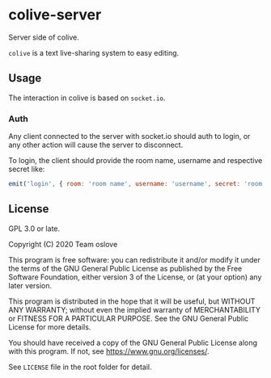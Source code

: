 # colive-server

Server side of colive.

`colive` is a text live-sharing system to easy editing.

## Usage

The interaction in colive is based on `socket.io`.

### Auth

Any client connected to the server with socket.io should auth to login,
or any other action will cause the server to disconnect.

To login, the client should provide the room name, username and respective secret like:

```js
emit('login', { room: 'room name', username: 'username', secret: 'room secret' });
```

## License

GPL 3.0 or late.

Copyright (C) 2020  Team oslove

This program is free software: you can redistribute it and/or modify
it under the terms of the GNU General Public License as published by
the Free Software Foundation, either version 3 of the License, or
(at your option) any later version.

This program is distributed in the hope that it will be useful,
but WITHOUT ANY WARRANTY; without even the implied warranty of
MERCHANTABILITY or FITNESS FOR A PARTICULAR PURPOSE.  See the
GNU General Public License for more details.

You should have received a copy of the GNU General Public License
along with this program.  If not, see <https://www.gnu.org/licenses/>.

See `LICENSE` file in the root folder for detail.
